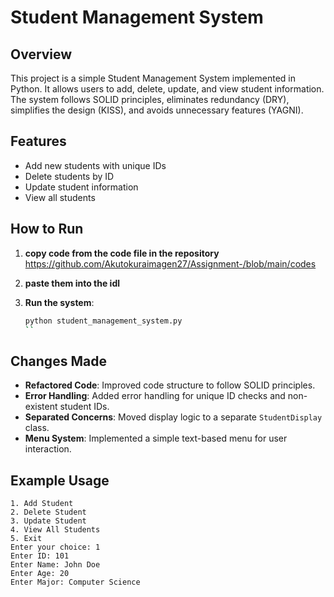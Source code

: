 # Student Management System

## Overview

This project is a simple Student Management System implemented in Python. It allows users to add, delete, update, and view student information. The system follows SOLID principles, eliminates redundancy (DRY), simplifies the design (KISS), and avoids unnecessary features (YAGNI).

## Features

- Add new students with unique IDs
- Delete students by ID
- Update student information
- View all students

## How to Run

1. **copy code from the code file in the repository** https://github.com/Akutokuraimagen27/Assignment-/blob/main/codes

3. **paste them into the idl**

4. **Run the system**:
    ```bash
    python student_management_system.py
    ``

## Changes Made

- **Refactored Code**: Improved code structure to follow SOLID principles.
- **Error Handling**: Added error handling for unique ID checks and non-existent student IDs.
- **Separated Concerns**: Moved display logic to a separate `StudentDisplay` class.
- **Menu System**: Implemented a simple text-based menu for user interaction.

## Example Usage

```plaintext
1. Add Student
2. Delete Student
3. Update Student
4. View All Students
5. Exit
Enter your choice: 1
Enter ID: 101
Enter Name: John Doe
Enter Age: 20
Enter Major: Computer Science

